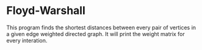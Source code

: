 # Floyd-Warshall
This program finds the shortest distances between every pair of vertices in a given edge weighted directed graph. It will print the weight matrix for every interation.

